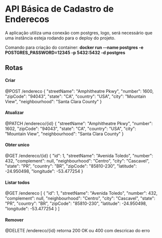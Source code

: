 # API Básica de Cadastro de Enderecos
A aplicação utiliza uma conexão com postgres, logo, será necessário que uma instância esteja rodando para o deploy do projeto.

Comando para criação do container: **docker run --name postgres -e POSTGRES_PASSWORD=12345 -p 5432:5432 -d postgres**

## Rotas

#### Criar

@POST
/endereco
{
	"streetName": "Amphitheatre Pkwy",
	"number": 1600,
	"zipCode": "94043",
	"state": "CA",
	"country": "USA",
	"city": "Mountain View",
	"neighbourhood": "Santa Clara County"
}

#### Atualizar

@PATCH
/endereco/{id}
{
	"streetName": "Amphitheatre Pkwy",
	"number": 1602,
	"zipCode": "94043",
	"state": "CA",
	"country": "USA",
	"city": "Mountain View",
	"neighbourhood": "Santa Clara County"
}

#### Obter unico

@GET
/endereco/{id}
{
	"id": 1,
	"streetName": "Avenida Toledo",
	"number": 432,
	"complement": null,
	"neighbourhood": "Centro",
	"city": "Cascavel",
	"state": "PR",
	"country": "BR",
	"zipCode": "85810-230",
	"latitude": -24.950498,
	"longitude": -53.477254
}

#### Listar todos

@GET
/endereco
[
	{
		"id": 1,
		"streetName": "Avenida Toledo",
		"number": 432,
		"complement": null,
		"neighbourhood": "Centro",
		"city": "Cascavel",
		"state": "PR",
		"country": "BR",
		"zipCode": "85810-230",
		"latitude": -24.950498,
		"longitude": -53.477254
	}
]

#### Remover

@DELETE
/endereco/{id}
retorna 200 OK ou 400 com descricao do erro
